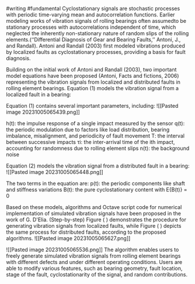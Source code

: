 #writing #fundamental 
Cyclostationary signals are stochastic processes with periodic time-varying mean and autocorrelation functions. Earlier modeling works of vibration signals of rolling bearings often assumedto be stationary processes with autocorrelations independent of time, which neglected the inherently non-stationary nature of random slips of the rolling elements.(‘‘Differential Diagnosis of Gear and Bearing Faults,’’ Antoni, J., and Randall). Antoni and Randall (2003) first modeled vibrations produced by localized faults as cyclostationary processes, providing a basis for fault diagnosis.

Building on the initial work of Antoni and Randall (2003), two important model equations have been proposed (Antoni, Facts and fictions, 2006) representing the vibration signals from localized and distributed faults in rolling element bearings. Equation (1) models the vibration signal from a localized fault in a bearing:

Equation (1) contains several important parameters, including:
![[Pasted image 20231005065439.png]]

h(t): the impulse response of a single impact measured by the sensor
q(t): the periodic modulation due to factors like load distribution, bearing imbalance, misalignment, and periodicity of fault movement
T: the interval between successive impacts
τi: the inter-arrival time of the ith impact, accounting for randomness due to rolling element slips
n(t): the background noise

Equation (2) models the vibration signal from a distributed fault in a bearing:
![[Pasted image 20231005065448.png]]

The two terms in the equation are: p(t): the periodic components like shaft and stiffness variations
B(t): the pure cyclostationary content with E{B(t)} = 0


Based on these models, algorithms and Octave script code for numerical implementation of simulated vibration signals have been proposed in the work of G. D'Elia.  (Step-by-step) Figure ( ) demonstrates the procedure for generating vibration signals from localized faults, while Figure ( ) depicts the same process for distributed faults, according to the proposed algorithms.
![[Pasted image 20231005065627.png]]

![[Pasted image 20231005065536.png]]
The algorithm enables users to freely generate simulated vibration signals from rolling element bearings with different defects and under different operating conditions. Users are able to modify various features, such as bearing geometry, fault location, stage of the fault, cyclostationarity of the signal, and random contributions.
